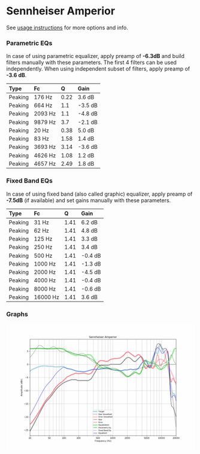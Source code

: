 # Sennheiser Amperior
See [usage instructions](https://github.com/jaakkopasanen/AutoEq#usage) for more options and info.

### Parametric EQs
In case of using parametric equalizer, apply preamp of **-6.3dB** and build filters manually
with these parameters. The first 4 filters can be used independently.
When using independent subset of filters, apply preamp of **-3.6 dB**.

| Type    | Fc      |    Q | Gain    |
|:--------|:--------|:-----|:--------|
| Peaking | 176 Hz  | 0.22 | 3.6 dB  |
| Peaking | 664 Hz  | 1.1  | -3.5 dB |
| Peaking | 2093 Hz | 1.1  | -4.8 dB |
| Peaking | 9879 Hz | 3.7  | -2.1 dB |
| Peaking | 20 Hz   | 0.38 | 5.0 dB  |
| Peaking | 83 Hz   | 1.58 | 1.4 dB  |
| Peaking | 3693 Hz | 3.14 | -3.6 dB |
| Peaking | 4626 Hz | 1.08 | 1.2 dB  |
| Peaking | 4657 Hz | 2.49 | 1.8 dB  |

### Fixed Band EQs
In case of using fixed band (also called graphic) equalizer, apply preamp of **-7.5dB**
(if available) and set gains manually with these parameters.

| Type    | Fc       |    Q | Gain    |
|:--------|:---------|:-----|:--------|
| Peaking | 31 Hz    | 1.41 | 6.2 dB  |
| Peaking | 62 Hz    | 1.41 | 4.8 dB  |
| Peaking | 125 Hz   | 1.41 | 3.3 dB  |
| Peaking | 250 Hz   | 1.41 | 3.4 dB  |
| Peaking | 500 Hz   | 1.41 | -0.4 dB |
| Peaking | 1000 Hz  | 1.41 | -1.3 dB |
| Peaking | 2000 Hz  | 1.41 | -4.5 dB |
| Peaking | 4000 Hz  | 1.41 | -0.4 dB |
| Peaking | 8000 Hz  | 1.41 | -0.6 dB |
| Peaking | 16000 Hz | 1.41 | 3.6 dB  |

### Graphs
![](./Sennheiser%20Amperior.png)